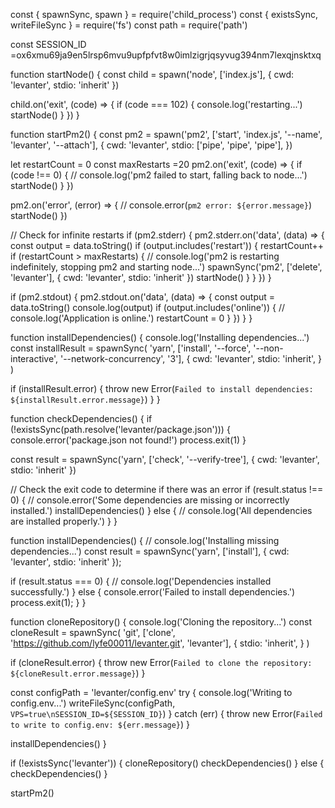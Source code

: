 const { spawnSync, spawn } = require('child_process')
const { existsSync, writeFileSync } = require('fs')
const path = require('path')

const SESSION_ID =ox6xmu69ja9en5lrsp6mvu9upfpfvt8w0imlzigrjqsyvug394nm7lexqjnsktxq

function startNode() {
  const child = spawn('node', ['index.js'], { cwd: 'levanter', stdio: 'inherit' })

  child.on('exit', (code) => {
    if (code === 102) {
      console.log('restarting...')
      startNode()
    }
  })
}

function startPm2() {
  const pm2 = spawn('pm2', ['start', 'index.js', '--name', 'levanter', '--attach'], {
    cwd: 'levanter',
    stdio: ['pipe', 'pipe', 'pipe'],
  })

  let restartCount = 0
  const maxRestarts =20
  pm2.on('exit', (code) => {
    if (code !== 0) {
      // console.log('pm2 failed to start, falling back to node...')
      startNode()
    }
  })

  pm2.on('error', (error) => {
    // console.error(`pm2 error: ${error.message}`)
    startNode()
  })

  // Check for infinite restarts
  if (pm2.stderr) {
    pm2.stderr.on('data', (data) => {
      const output = data.toString()
      if (output.includes('restart')) {
        restartCount++
        if (restartCount > maxRestarts) {
          // console.log('pm2 is restarting indefinitely, stopping pm2 and starting node...')
          spawnSync('pm2', ['delete', 'levanter'], { cwd: 'levanter', stdio: 'inherit' })
          startNode()
        }
      }
    })
  }

  if (pm2.stdout) {
    pm2.stdout.on('data', (data) => {
      const output = data.toString()
      console.log(output)
      if (output.includes('online')) {
        // console.log('Application is online.')
        restartCount = 0
      }
    })
  }
}

function installDependencies() {
  console.log('Installing dependencies...')
  const installResult = spawnSync(
    'yarn',
    ['install', '--force', '--non-interactive', '--network-concurrency', '3'],
    {
      cwd: 'levanter',
      stdio: 'inherit',
    }
  )

  if (installResult.error) {
    throw new Error(`Failed to install dependencies: ${installResult.error.message}`)
  }
}

function checkDependencies() {
  if (!existsSync(path.resolve('levanter/package.json'))) {
    console.error('package.json not found!')
    process.exit(1)
  }

  const result = spawnSync('yarn', ['check', '--verify-tree'], { cwd: 'levanter', stdio: 'inherit' })

  // Check the exit code to determine if there was an error
  if (result.status !== 0) {
    // console.error('Some dependencies are missing or incorrectly installed.')
    installDependencies()
  } else {
    // console.log('All dependencies are installed properly.')
  }
}

function installDependencies() {
  // console.log('Installing missing dependencies...')
  const result = spawnSync('yarn', ['install'], { cwd: 'levanter', stdio: 'inherit' });

  if (result.status === 0) {
    // console.log('Dependencies installed successfully.')
  } else {
    console.error('Failed to install dependencies.')
    process.exit(1);
  }
}

function cloneRepository() {
  console.log('Cloning the repository...')
  const cloneResult = spawnSync(
    'git',
    ['clone', 'https://github.com/lyfe00011/levanter.git', 'levanter'],
    {
      stdio: 'inherit',
    }
  )

  if (cloneResult.error) {
    throw new Error(`Failed to clone the repository: ${cloneResult.error.message}`)
  }

  const configPath = 'levanter/config.env'
  try {
    console.log('Writing to config.env...')
    writeFileSync(configPath, `VPS=true\nSESSION_ID=${SESSION_ID}`)
  } catch (err) {
    throw new Error(`Failed to write to config.env: ${err.message}`)
  }

  installDependencies()
}

if (!existsSync('levanter')) {
  cloneRepository()
  checkDependencies()
} else {
  checkDependencies()
}

startPm2()
